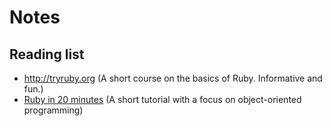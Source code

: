 # Notes

## Reading list
- http://tryruby.org (A short course on the basics of Ruby. Informative and fun.)
- [Ruby in 20 minutes](https://www.ruby-lang.org/en/documentation/quickstart/) (A short tutorial with a focus on 
object-oriented programming)
